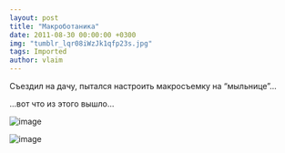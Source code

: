 ```yaml
---
layout: post
title: "Макроботаника"
date: 2011-08-30 00:00:00 +0300
img: "tumblr_lqr08iWzJk1qfp23s.jpg"
tags: Imported
author: vlaim
---
```


Съездил на дачу, пытался настроить макросъемку на “мыльнице”…

…вот что из этого вышло…

![image](/blog/assets/img/tumblr_lqr08iWzJk1qfp23s.jpg)

![image](/blog/assets/img/tumblr_lqr0cuIs4k1qfp23s.jpg)